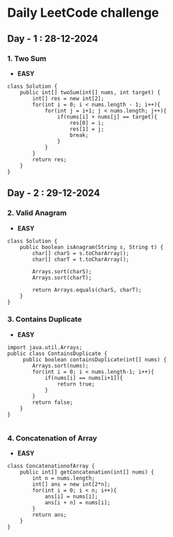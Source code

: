 # Daily LeetCode challenge

## Day - 1 : 28-12-2024

### 1. Two Sum
- **EASY**
```
class Solution {
    public int[] twoSum(int[] nums, int target) {
        int[] res = new int[2];
        for(int i = 0; i < nums.length - 1; i++){
            for(int j = i+1; j < nums.length; j++){
                if(nums[i] + nums[j] == target){
                    res[0] = i;
                    res[1] = j;
                    break;
                }
            }
        }
        return res;
    }
}

```
## Day - 2 : 29-12-2024


### 2. Valid Anagram
- **EASY**
```
class Solution {
    public boolean isAnagram(String s, String t) {
        char[] charS = s.toCharArray(); 
        char[] charT = t.toCharArray(); 

        Arrays.sort(charS);
        Arrays.sort(charT);
        
        return Arrays.equals(charS, charT);
    }
}

```

### 3. Contains Duplicate
- **EASY**
```
import java.util.Arrays;
public class ContainsDuplicate {
     public boolean containsDuplicate(int[] nums) {
        Arrays.sort(nums);
        for(int i = 0; i < nums.length-1; i++){
            if(nums[i] == nums[i+1]){
                return true;
            }
        }
        return false;
    }
}


```

### 4. Concatenation of Array
- **EASY**
```
class ConcatenationofArray {
    public int[] getConcatenation(int[] nums) {
        int n = nums.length;
        int[] ans = new int[2*n];
        for(int i = 0; i < n; i++){
            ans[i] = nums[i];
            ans[i + n] = nums[i];
        }
        return ans;
    }
}
```
